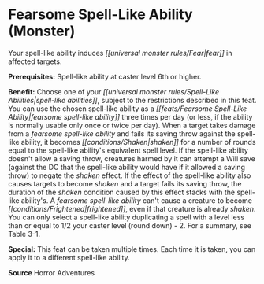 ﻿---
cssclass: [feats]

---
# Fearsome Spell-Like Ability (Monster)

Your spell-like ability induces _[[universal monster rules/Fear|fear]]_ in affected targets.

**Prerequisites:** Spell-like ability at caster level 6th or higher.

**Benefit:** Choose one of your _[[universal monster rules/Spell-Like Abilities|spell-like abilities]]_, subject to the restrictions described in this feat. You can use the chosen spell-like ability as a _[[feats/Fearsome Spell-Like Ability|fearsome spell-like ability]]_ three times per day (or less, if the ability is normally usable only once or twice per day). When a target takes damage from a _fearsome spell-like ability_ and fails its saving throw against the spell-like ability, it becomes _[[conditions/Shaken|shaken]]_ for a number of rounds equal to the spell-like ability's equivalent spell level. If the spell-like ability doesn't allow a saving throw, creatures harmed by it can attempt a Will save (against the DC that the spell-like ability would have if it allowed a saving throw) to negate the _shaken_ effect. If the effect of the spell-like ability also causes targets to become _shaken_ and a target fails its saving throw, the duration of the _shaken_ condition caused by this effect stacks with the spell-like ability's. A _fearsome spell-like ability_ can't cause a creature to become _[[conditions/Frightened|frightened]]_, even if that creature is already _shaken_. You can only select a spell-like ability duplicating a spell with a level less than or equal to 1/2 your caster level (round down) - 2. For a summary, see Table 3-1.

**Special:** This feat can be taken multiple times. Each time it is taken, you can apply it to a different spell-like ability.

**Source** Horror Adventures